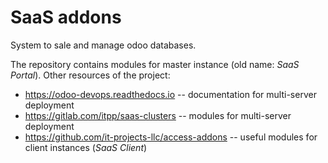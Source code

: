 # SaaS addons

System to sale and manage odoo databases.

The repository contains modules for master instance (old name: *SaaS Portal*). Other resources of the project:

* https://odoo-devops.readthedocs.io -- documentation for multi-server deployment
* https://gitlab.com/itpp/saas-clusters -- modules for multi-server deployment
* https://github.com/it-projects-llc/access-addons -- useful modules for client instances (*SaaS Client*)
